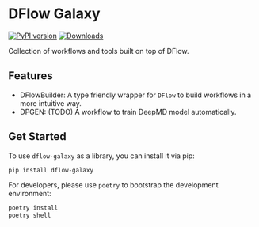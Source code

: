# DFlow Galaxy

[![PyPI version](https://badge.fury.io/py/dflow-galaxy.svg)](https://badge.fury.io/py/dflow-galaxy)
[![Downloads](https://pepy.tech/badge/dflow-galaxy)](https://pepy.tech/project/dflow-galaxy)

Collection of workflows and tools built on top of DFlow.

## Features
* DFlowBuilder: A type friendly wrapper for `DFlow` to build workflows in a more intuitive way.
* DPGEN: (TODO) A workflow to train DeepMD model automatically.

## Get Started

To use `dflow-galaxy` as a library, you can install it via pip:

```bash
pip install dflow-galaxy
```

For developers, please use `poetry` to bootstrap the development environment:

```bash
poetry install
poetry shell
```
